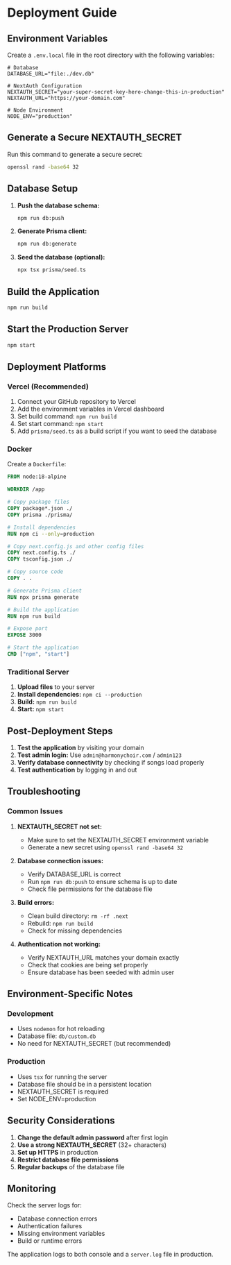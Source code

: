 # Deployment Guide

## Environment Variables

Create a `.env.local` file in the root directory with the following variables:

```env
# Database
DATABASE_URL="file:./dev.db"

# NextAuth Configuration
NEXTAUTH_SECRET="your-super-secret-key-here-change-this-in-production"
NEXTAUTH_URL="https://your-domain.com"

# Node Environment
NODE_ENV="production"
```

## Generate a Secure NEXTAUTH_SECRET

Run this command to generate a secure secret:

```bash
openssl rand -base64 32
```

## Database Setup

1. **Push the database schema:**
   ```bash
   npm run db:push
   ```

2. **Generate Prisma client:**
   ```bash
   npm run db:generate
   ```

3. **Seed the database (optional):**
   ```bash
   npx tsx prisma/seed.ts
   ```

## Build the Application

```bash
npm run build
```

## Start the Production Server

```bash
npm start
```

## Deployment Platforms

### Vercel (Recommended)

1. Connect your GitHub repository to Vercel
2. Add the environment variables in Vercel dashboard
3. Set build command: `npm run build`
4. Set start command: `npm start`
5. Add `prisma/seed.ts` as a build script if you want to seed the database

### Docker

Create a `Dockerfile`:

```dockerfile
FROM node:18-alpine

WORKDIR /app

# Copy package files
COPY package*.json ./
COPY prisma ./prisma/

# Install dependencies
RUN npm ci --only=production

# Copy next.config.js and other config files
COPY next.config.ts ./
COPY tsconfig.json ./

# Copy source code
COPY . .

# Generate Prisma client
RUN npx prisma generate

# Build the application
RUN npm run build

# Expose port
EXPOSE 3000

# Start the application
CMD ["npm", "start"]
```

### Traditional Server

1. **Upload files** to your server
2. **Install dependencies:** `npm ci --production`
3. **Build:** `npm run build`
4. **Start:** `npm start`

## Post-Deployment Steps

1. **Test the application** by visiting your domain
2. **Test admin login:** Use `admin@harmonychoir.com` / `admin123`
3. **Verify database connectivity** by checking if songs load properly
4. **Test authentication** by logging in and out

## Troubleshooting

### Common Issues

1. **NEXTAUTH_SECRET not set:**
   - Make sure to set the NEXTAUTH_SECRET environment variable
   - Generate a new secret using `openssl rand -base64 32`

2. **Database connection issues:**
   - Verify DATABASE_URL is correct
   - Run `npm run db:push` to ensure schema is up to date
   - Check file permissions for the database file

3. **Build errors:**
   - Clean build directory: `rm -rf .next`
   - Rebuild: `npm run build`
   - Check for missing dependencies

4. **Authentication not working:**
   - Verify NEXTAUTH_URL matches your domain exactly
   - Check that cookies are being set properly
   - Ensure database has been seeded with admin user

## Environment-Specific Notes

### Development
- Uses `nodemon` for hot reloading
- Database file: `db/custom.db`
- No need for NEXTAUTH_SECRET (but recommended)

### Production
- Uses `tsx` for running the server
- Database file should be in a persistent location
- NEXTAUTH_SECRET is required
- Set NODE_ENV=production

## Security Considerations

1. **Change the default admin password** after first login
2. **Use a strong NEXTAUTH_SECRET** (32+ characters)
3. **Set up HTTPS** in production
4. **Restrict database file permissions**
5. **Regular backups** of the database file

## Monitoring

Check the server logs for:
- Database connection errors
- Authentication failures
- Missing environment variables
- Build or runtime errors

The application logs to both console and a `server.log` file in production.